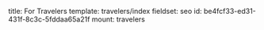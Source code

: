 title: For Travelers
template: travelers/index
fieldset: seo
id: be4fcf33-ed31-431f-8c3c-5fddaa65a21f
mount: travelers
